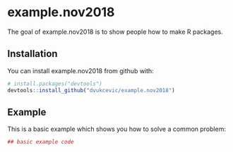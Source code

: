 # example.nov2018

The goal of example.nov2018 is to show people how to make R packages.

## Installation

You can install example.nov2018 from github with:


``` r
# install.packages("devtools")
devtools::install_github("dvukcevic/example.nov2018")
```

## Example

This is a basic example which shows you how to solve a common problem:

``` r
## basic example code
```
